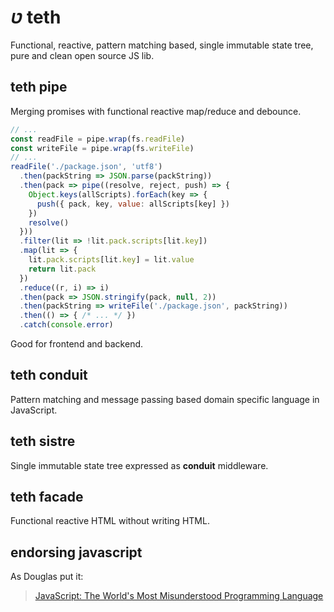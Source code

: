 # *ט* teth
Functional, reactive, pattern matching based, single immutable state tree, pure and clean open source JS lib.

## teth **pipe**

Merging promises with functional reactive map/reduce and debounce.

``` javascript
// ...
const readFile = pipe.wrap(fs.readFile)
const writeFile = pipe.wrap(fs.writeFile)
// ...
readFile('./package.json', 'utf8')
  .then(packString => JSON.parse(packString))
  .then(pack => pipe((resolve, reject, push) => {
    Object.keys(allScripts).forEach(key => {
      push({ pack, key, value: allScripts[key] })
    })
    resolve()
  }))
  .filter(lit => !lit.pack.scripts[lit.key])
  .map(lit => {
    lit.pack.scripts[lit.key] = lit.value
    return lit.pack
  })
  .reduce((r, i) => i)
  .then(pack => JSON.stringify(pack, null, 2))
  .then(packString => writeFile('./package.json', packString))
  .then(() => { /* ... */ })
  .catch(console.error)
```
Good for frontend and backend.

## teth **conduit**

Pattern matching and message passing based domain specific language in JavaScript.

## teth **sistre**

Single immutable state tree expressed as **conduit** middleware.

## teth **facade**

Functional reactive HTML without writing HTML.

## endorsing javascript

As Douglas put it:
> [JavaScript: The World's Most Misunderstood Programming Language](http://www.crockford.com/javascript/javascript.html)
